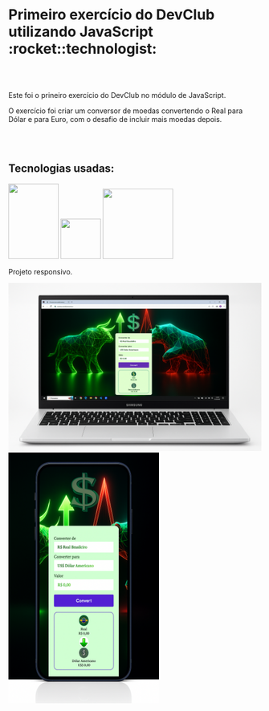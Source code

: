 <h1>Primeiro exercício do DevClub utilizando JavaScript :rocket::technologist:</h1><br><br>
<p>Este foi o prineiro exercício do DevClub no módulo de JavaScript. </p>
<p>O exercício foi criar um conversor de moedas convertendo o Real para Dólar e para Euro, com o desafio de incluir mais moedas depois.</p>
<br><br>
<h2>Tecnologias usadas:</h2>
<img src="https://img.shields.io/badge/HTML5-E34F26?style=flat&logo=html5&logoColor=white" height="150px" width="100px" />
<img src="https://img.shields.io/badge/CSS3-1572B6?style=for-the-badge&logo=css3&logoColor=white" height="80px" width="80px"/>
<img src="https://img.shields.io/badge/JavaScript-F7DF1E?style=flat&logo=javascript&logoColor=black" height="140px" width="140px"/>
<p>Projeto responsivo.</p>
<img src="https://github.com/jeovane97/EXERC-CIO-1-js/blob/main/assets/ChatGPT%20Image%206%20de%20set.%20de%202025,%2021_03_49.png?raw=true"/>
<img src="https://github.com/jeovane97/EXERC-CIO-1-js/blob/main/assets/ChatGPT%20Image%206%20de%20set.%20de%202025,%2021_07_11.png?raw=true" height="500px" width="300px"/>
